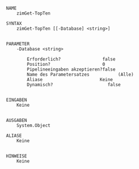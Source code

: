 ﻿```

NAME
    zimGet-TopTen
    
SYNTAX
    zimGet-TopTen [[-Database] <string>]  
    
    
PARAMETER
    -Database <string>
        
        Erforderlich?                false
        Position?                    0
        Pipelineeingaben akzeptieren?false
        Name des Parametersatzes           (Alle)
        Aliase                      Keine
        Dynamisch?                     false
        
    
EINGABEN
    Keine
    
    
AUSGABEN
    System.Object
    
ALIASE
    Keine
    

HINWEISE
    Keine



```

